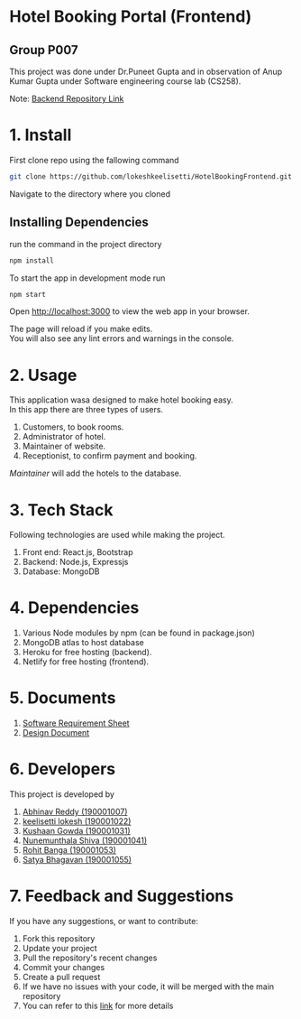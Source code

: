 # Hotel Booking Portal (Frontend)

## Group P007

This project was done under Dr.Puneet Gupta and in observation of Anup Kumar Gupta under Software engineering course lab (CS258).

Note: [Backend Repository Link](https://github.com/lokeshkeelisetti/HotelBookingBackend.git)

# 1. Install

First clone repo using the fallowing command

```bash
git clone https://github.com/lokeshkeelisetti/HotelBookingFrontend.git
```

Navigate to the directory where you cloned

## Installing Dependencies

run the command in the project directory

```bash
npm install
```

To start the app in development mode run

```bash
npm start
```

Open [http://localhost:3000](http://localhost:3000) to view the web app in your browser.

The page will reload if you make edits.  
You will also see any lint errors and warnings in the console.

# 2. Usage

This application wasa designed to make hotel booking easy.  
In this app there are three types of users.

1. Customers, to book rooms.
2. Administrator of hotel.
3. Maintainer of website.
4. Receptionist, to confirm payment and booking.

_Maintainer_ will add the hotels to the database.

# 3. Tech Stack

Following technologies are used while making the project.

1. Front end: React.js, Bootstrap
2. Backend: Node.js, Expressjs
3. Database: MongoDB

# 4. Dependencies

1. Various Node modules by npm (can be found in package.json)
2. MongoDB atlas to host database
3. Heroku for free hosting (backend).
4. Netlify for free hosting (frontend).

<!-- # 5. Website Link -->

<!-- The website is hosted at [HotelPedia](https://hotel-booking-portal.netlify.app/) -->

# 5. Documents

1. [Software Requirement Sheet](Software_Requirements_Specification.pdf)
2. [Design Document](Software_Design_Document.pdf)

# 6. Developers

This project is developed by

1. [Abhinav Reddy (190001007)](https://github.com/pixelbullet)
2. [keelisetti lokesh (190001022)](https://github.com/lokeshkeelisetti)
3. [Kushaan Gowda (190001031)](https://github.com/kushaangowda)
4. [Nunemunthala Shiva (190001041)](https://github.com/nunemunthalashiva)
5. [Rohit Banga (190001053)](https://github.com/RohitBanga3)
6. [Satya Bhagavan (190001055)](https://github.com/satyabhagavan)

# 7. Feedback and Suggestions

If you have any suggestions, or want to contribute:

1. Fork this repository
2. Update your project
3. Pull the repository's recent changes
4. Commit your changes
5. Create a pull request
6. If we have no issues with your code, it will be merged with the main repository
7. You can refer to this [link](https://docs.github.com/en/communities/setting-up-your-project-for-healthy-contributions/setting-guidelines-for-repository-contributors) for more details

